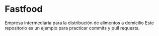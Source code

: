 # Fastfood
Empresa intermediaria para la distribución de alimentos a domicilio
Este repositorio es un ejemplo para practicar commits y pull requests.
